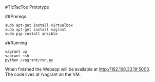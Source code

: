 #TicTacToe Prototype

##Prereqs

    sudo apt-get install virtualbox
    sudo apt-get install vagrant
    sudo pip install ansible

##Running

    vagrant up
    vagrant ssh
    python /vagrant/run.py
    
When finished the Webapp will be available at http://192.168.33.19:5000. The code lives at /vagrant on the VM.
